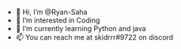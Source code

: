 - 👋 Hi, I’m @Ryan-Saha
- 👀 I’m interested in Coding 
- 🌱 I’m currently learning Python and java
- 📫 You can reach me at skidrrr#9722 on discord

<!---
Ryan-Saha/Ryan-Saha is a ✨ special ✨ repository because its `README.md` (this file) appears on your GitHub profile.
You can click the Preview link to take a look at your changes.
--->
